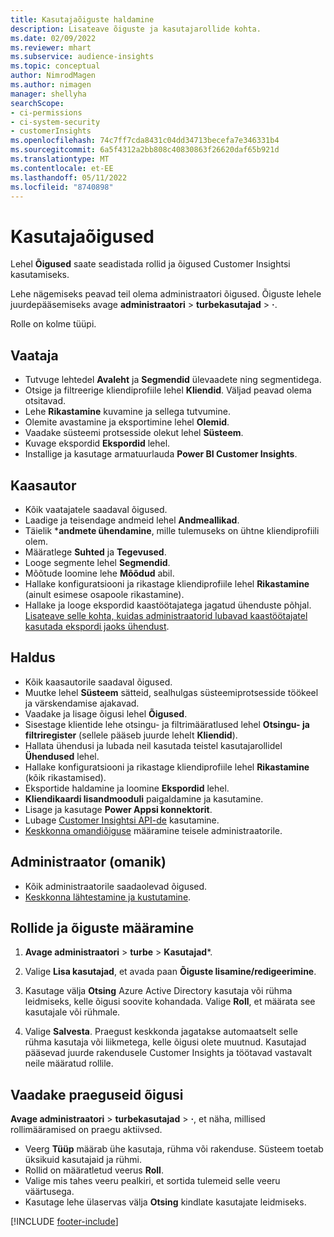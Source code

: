 ```yaml
---
title: Kasutajaõiguste haldamine
description: Lisateave õiguste ja kasutajarollide kohta.
ms.date: 02/09/2022
ms.reviewer: mhart
ms.subservice: audience-insights
ms.topic: conceptual
author: NimrodMagen
ms.author: nimagen
manager: shellyha
searchScope:
- ci-permissions
- ci-system-security
- customerInsights
ms.openlocfilehash: 74c7ff7cda8431c04dd34713becefa7e346331b4
ms.sourcegitcommit: 6a5f4312a2bb808c40830863f26620daf65b921d
ms.translationtype: MT
ms.contentlocale: et-EE
ms.lasthandoff: 05/11/2022
ms.locfileid: "8740898"
---
```

# <a name="user-permissions"></a>Kasutajaõigused

Lehel **Õigused** saate seadistada rollid ja õigused Customer Insightsi kasutamiseks.

Lehe nägemiseks peavad teil olema administraatori õigused. Õiguste lehele juurdepääsemiseks avage **administraatori** > **turbekasutajad** > **·**.

Rolle on kolme tüüpi.

## <a name="viewer"></a>Vaataja

- Tutvuge lehtedel **Avaleht** ja **Segmendid** ülevaadete ning segmentidega.
- Otsige ja filtreerige kliendiprofiile lehel **Kliendid**. Väljad peavad olema otsitavad.
- Lehe **Rikastamine** kuvamine ja sellega tutvumine.
- Olemite avastamine ja eksportimine lehel **Olemid**.
- Vaadake süsteemi protsesside olekut lehel **Süsteem**.
- Kuvage ekspordid **Ekspordid** lehel.
- Installige ja kasutage armatuurlauda **Power BI Customer Insights**.

## <a name="contributor"></a>Kaasautor

- Kõik vaatajatele saadaval õigused.
- Laadige ja teisendage andmeid lehel **Andmeallikad**.
- Täielik ***andmete ühendamine**, mille tulemuseks on ühtne kliendiprofiili olem.
- Määratlege **Suhted** ja **Tegevused**.
- Looge segmente lehel **Segmendid**.
- Mõõtude loomine lehe **Mõõdud** abil.
- Hallake konfiguratsiooni ja rikastage kliendiprofiile lehel **Rikastamine** (ainult esimese osapoole rikastamine).
- Hallake ja looge ekspordid kaastöötajatega jagatud ühenduste põhjal. [Lisateave selle kohta, kuidas administraatorid lubavad kaastöötajatel kasutada ekspordi jaoks ühendust](connections.md#allow-contributors-to-use-a-connection-for-exports).

## <a name="admin"></a>Haldus

- Kõik kaasautorile saadaval õigused.
- Muutke lehel **Süsteem** sätteid, sealhulgas süsteemiprotsesside töökeel ja värskendamise ajakavad.
- Vaadake ja lisage õigusi lehel **Õigused**.
- Sisestage klientide lehe otsingu- ja filtrimääratlused lehel **Otsingu- ja filtriregister** (sellele pääseb juurde lehelt **Kliendid**).
- Hallata ühendusi ja lubada neil kasutada teistel kasutajarollidel **Ühendused** lehel.
- Hallake konfiguratsiooni ja rikastage kliendiprofiile lehel **Rikastamine** (kõik rikastamised).
- Eksportide haldamine ja loomine **Ekspordid** lehel.
- **Kliendikaardi lisandmooduli** paigaldamine ja kasutamine.
- Lisage ja kasutage **Power Appsi konnektorit**.
- Lubage [Customer Insightsi API-de](apis.md) kasutamine.
- [Keskkonna omandiõiguse](manage-environments.md#change-the-owner-of-an-environment) määramine teisele administraatorile.

## <a name="admin-owner"></a>Administraator (omanik)

- Kõik administraatorile saadaolevad õigused.
- [Keskkonna lähtestamine ja kustutamine](manage-environments.md#reset-an-existing-environment).

## <a name="assign-roles-and-permissions"></a>Rollide ja õiguste määramine

1. **Avage administraatori** > **turbe** > **Kasutajad***.

1. Valige **Lisa kasutajad**, et avada paan **Õiguste lisamine/redigeerimine**.

1. Kasutage välja **Otsing** Azure Active Directory kasutaja või rühma leidmiseks, kelle õigusi soovite kohandada. Valige **Roll**, et määrata see kasutajale või rühmale.

1. Valige **Salvesta**. Praegust keskkonda jagatakse automaatselt selle rühma kasutaja või liikmetega, kelle õigusi olete muutnud. Kasutajad pääsevad juurde rakendusele Customer Insights ja töötavad vastavalt neile määratud rollile.

## <a name="view-current-permissions"></a>Vaadake praeguseid õigusi

**Avage administraatori** > **turbekasutajad** > **·**, et näha, millised rollimääramised on praegu aktiivsed.

- Veerg **Tüüp** määrab ühe kasutaja, rühma või rakenduse. Süsteem toetab üksikuid kasutajaid ja rühmi.
- Rollid on määratletud veerus **Roll**.
- Valige mis tahes veeru pealkiri, et sortida tulemeid selle veeru väärtusega.
- Kasutage lehe ülaservas välja **Otsing** kindlate kasutajate leidmiseks.


[!INCLUDE [footer-include](includes/footer-banner.md)]
